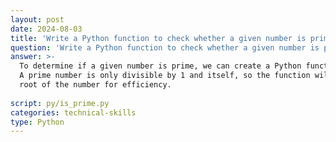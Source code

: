 ```yaml
---
layout: post
date: 2024-08-03
title: 'Write a Python function to check whether a given number is prime or not.'
question: 'Write a Python function to check whether a given number is prime or not.'
answer: >-
  To determine if a given number is prime, we can create a Python function that checks for factors of the number. 
  A prime number is only divisible by 1 and itself, so the function will need to test divisibility up to the square 
  root of the number for efficiency.
  
script: py/is_prime.py
categories: technical-skills
type: Python
---
```

